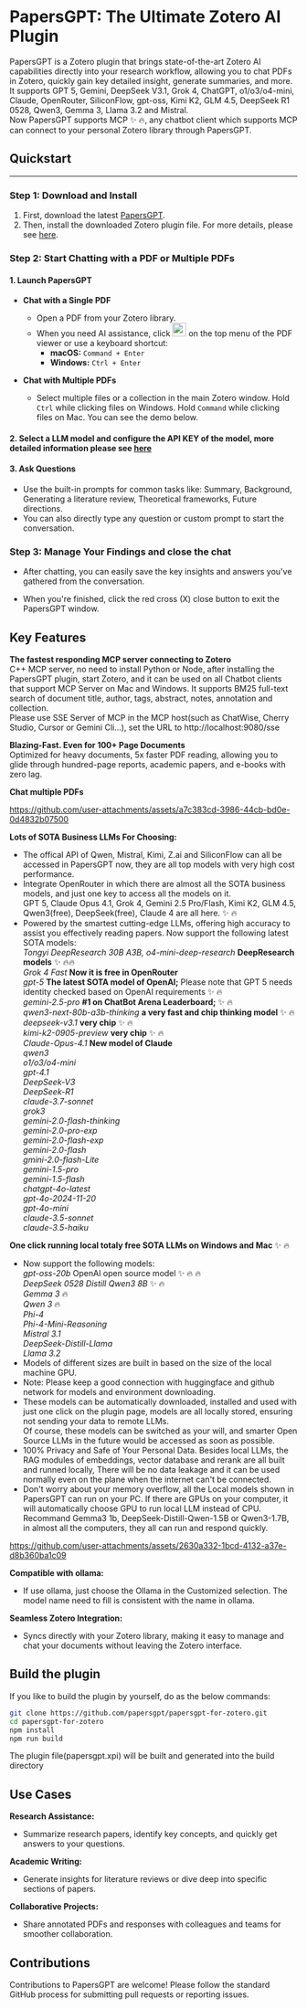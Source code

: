 # PapersGPT: The Ultimate Zotero AI Plugin
PapersGPT is a Zotero plugin that brings state-of-the-art Zotero AI capabilities directly into your research workflow, allowing you to chat PDFs in Zotero, quickly gain key detailed insight, generate summaries, and more. It supports GPT 5, Gemini, DeepSeek V3.1, Grok 4, ChatGPT, o1/o3/o4-mini, Claude, OpenRouter, SiliconFlow, gpt-oss, Kimi K2, GLM 4.5, DeepSeek R1 0528, Qwen3, Gemma 3, Llama 3.2 and Mistral.   
Now PapersGPT supports MCP :sparkles: :fire:, any chatbot client which supports MCP can connect to your personal Zotero library through PapersGPT.  

## Quickstart

***

### Step 1: Download and Install

1.  First, download the latest [PapersGPT](https://github.com/papersgpt/papersgpt-for-zotero/releases/download/papersgpt-v0.3.5/papersgpt-v0.3.5.xpi).  
2.  Then, install the downloaded Zotero plugin file. For more details, please see [here](https://www.papersgpt.com/quickstart).  

### Step 2: Start Chatting with a PDF or Multiple PDFs

#### 1. Launch PapersGPT

*   **Chat with a Single PDF**
    *   Open a PDF from your Zotero library.
    *   When you need AI assistance, click <img width="24" height="24" alt="papersgpt-logo" src="https://github.com/user-attachments/assets/5658ede0-131f-481c-93f0-b4072440524e" />
 on the top menu of the PDF viewer or use a keyboard shortcut:
        *   **macOS:** `Command + Enter`
        *   **Windows:** `Ctrl + Enter`

*   **Chat with Multiple PDFs**
    *   Select multiple files or a collection in the main Zotero window. Hold `Ctrl` while clicking files on Windows. Hold `Command` while clicking files on Mac. You can see the demo below.

#### 2. Select a LLM model and configure the API KEY of the model, more detailed information please see [here](https://www.papersgpt.com/models)

#### 3. Ask Questions

*   Use the built-in prompts for common tasks like: Summary, Background, Generating a literature review, Theoretical frameworks, Future directions.  
*   You can also directly type any question or custom prompt to start the conversation.  

### Step 3: Manage Your Findings and close the chat

*   After chatting, you can easily save the key insights and answers you've gathered from the conversation.  

*   When you're finished, click the red cross (X) close button to exit the PapersGPT window.

## Key Features  
**The fastest responding MCP server connecting to Zotero**  
C++ MCP server, no need to install Python or Node, after installing the PapersGPT plugin, start Zotero, and it can be used on all Chatbot clients that support MCP Server on Mac and Windows. It supports BM25 full-text search of document title, author, tags, abstract, notes, annotation and collection.  
Please use SSE Server of MCP in the MCP host(such as ChatWise, Cherry Studio, Cursor or Gemini Cli...), set the URL to http://localhost:9080/sse  

**Blazing-Fast. Even for 100+ Page Documents**  
Optimized for heavy documents, 5x faster PDF reading, allowing you to glide through hundred-page reports, academic papers, and e-books with zero lag.  

**Chat multiple PDFs**  

https://github.com/user-attachments/assets/a7c383cd-3986-44cb-bd0e-0d4832b07500

  
**Lots of SOTA Business LLMs For Choosing:**  
- The offical API of Qwen, Mistral, Kimi, Z.ai and SiliconFlow can all be accessed in PapersGPT now, they are all top models with very high cost performance.  
- Integrate OpenRouter in which there are almost all the SOTA business models, and just one key to access all the models on it.  
  GPT 5, Claude Opus 4.1, Grok 4, Gemini 2.5 Pro/Flash, Kimi K2, GLM 4.5, Qwen3(free), DeepSeek(free), Claude 4 are all here. :sparkles: :fire:  
- Powered by the smartest cutting-edge LLMs, offering high accuracy to assist you effectively reading papers. Now support the following latest SOTA models:  
  *Tongyi DeepResearch 30B A3B, o4-mini-deep-research* **DeepResearch models** :sparkles: :fire::fire:  
  *Grok 4 Fast* **Now it is free in OpenRouter**  
  *gpt-5* **The latest SOTA model of OpenAI;** Please note that GPT 5 needs identity checked based on OpenAI requirements :sparkles: :fire:  
  *gemini-2.5-pro* **#1 on ChatBot Arena Leaderboard;** :sparkles: :fire:  
  *qwen3-next-80b-a3b-thinking* **a very fast and chip thinking model** :sparkles: :fire:  
  *deepseek-v3.1* **very chip** :sparkles: :fire:   
  *kimi-k2-0905-preview* **very chip** :sparkles: :fire:   
  *Claude-Opus-4.1* **New model of Claude**   
  *qwen3*  
  *o1/o3/o4-mini*   
  *gpt-4.1*   
  *DeepSeek-V3*     
  *DeepSeek-R1*   
  *claude-3.7-sonnet*   
  *grok3*   
  *gemini-2.0-flash-thinking*   
  *gemini-2.0-pro-exp*  
  *gemini-2.0-flash-exp*     
  *gemini-2.0-flash*    
  *gmini-2.0-flash-Lite*  
  *gemini-1.5-pro*  
  *gemini-1.5-flash*   
  *chatgpt-4o-latest*   
  *gpt-4o-2024-11-20*   
  *gpt-4o-mini*  
  *claude-3.5-sonnet*  
  *claude-3.5-haiku*  
  
**One click running local totaly free SOTA LLMs on Windows and Mac** :sparkles: :fire:  
- Now support the following models:  
  *gpt-oss-20b* OpenAI open source model :sparkles: :fire: :fire:   
  *DeepSeek 0528 Distill Qwen3 8B*  :sparkles: :fire:   
  *Gemma 3*  :fire:   
  *Qwen 3*  :fire:   
  *Phi-4*  
  *Phi-4-Mini-Reasoning*   
  *Mistral 3.1*  
  *DeepSeek-Distill-Llama*  
  *Llama 3.2*  
- Models of different sizes are built in based on the size of the local machine GPU.  
- Note: Please keep a good connection with huggingface and github network for models and environment downloading.
- These models can be automatically downloaded, installed and used with just one click on the plugin page, models are all locally stored, ensuring not sending your data to remote LLMs.  
  Of course, these models can be switched as your will, and smarter Open Source LLMs in the future would be accessed as soon as possible.  
- 100% Privacy and Safe of Your Personal Data. Besides local LLMs, the RAG modules of embeddings, vector database and rerank are all built and runned locally, There will be no data leakage and it can be used normally even on the plane when the internet can't be connected.  
- Don't worry about your memory overflow, all the Local models shown in PapersGPT can run on your PC. If there are GPUs on your computer, it will automatically choose GPU to run local LLM instead of CPU. Recommand Gemma3 1b, DeepSeek-Distill-Qwen-1.5B or Qwen3-1.7B, in almost all the computers, they all can run and respond quickly.    

https://github.com/user-attachments/assets/2630a332-1bcd-4132-a37e-d8b360ba1c09

 

**Compatible with ollama:**  

- If use ollama, just choose the Ollama in the Customized selection. The model name need to fill is consistent with the name in ollama.    

**Seamless Zotero Integration:**  

- Syncs directly with your Zotero library, making it easy to manage and chat your documents without leaving the Zotero interface.  

## Build the plugin

If you like to build the plugin by yourself, do as the below commands:

```bash
git clone https://github.com/papersgpt/papersgpt-for-zotero.git
cd papersgpt-for-zotero
npm install
npm run build
```
The plugin file(papersgpt.xpi) will be built and generated into the build directory
 
## Use Cases

**Research Assistance:**  

- Summarize research papers, identify key concepts, and quickly get answers to your questions.

**Academic Writing:** 

- Generate insights for literature reviews or dive deep into specific sections of papers.  

**Collaborative Projects:** 

- Share annotated PDFs and responses with colleagues and teams for smoother collaboration.
  
## Contributions

Contributions to PapersGPT are welcome! Please follow the standard GitHub process for submitting pull requests or reporting issues.

